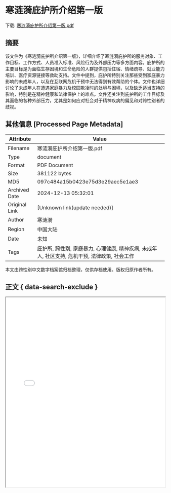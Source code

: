 # 寒涟漪庇护所介绍第一版

<!-- tcd_download_link -->
下载: <a href="../寒涟漪庇护所介绍第一版.pdf" download>寒涟漪庇护所介绍第一版.pdf</a>
<!-- tcd_download_link_end -->

## 摘要

<!-- tcd_abstract -->
该文件为《寒涟漪庇护所介绍第一版》，详细介绍了寒涟漪庇护所的服务对象、工作目标、工作方式、人员准入标准、风险行为及外部压力等多方面内容。庇护所的主要目标是为面临生存困境和生命危险的人群提供包括住宿、情绪疏导、就业能力培训、医疗资源链接等救助支持。文件中提到，庇护所特别关注那些受到家庭暴力影响的未成年人，以及在互联网危机干预中无法得到有效帮助的个体。文件也详细讨论了未成年人在遭遇家庭暴力及校园欺凌时的处境与困境，以及缺乏适当支持的影响，特别是在精神健康和法律保护上的难点。文件还关注到庇护所的工作目标及其面临的各种外部压力，尤其是如何应对社会对于精神疾病的偏见和对跨性别者的歧视。

<!-- tcd_abstract_end -->

## 其他信息 [Processed Page Metadata]

| Attribute       | Value                                  |
|-----------------|----------------------------------------|
| Filename        | 寒涟漪庇护所介绍第一版.pdf                             |
| Type            | document                                 |
| Format          | PDF Document                               |
| Size            | 381122 bytes                           |
| MD5             | 097c484a15b0423e75d3e29aec5e1ae3                                  |
| Archived Date   | 2024-12-13 05:32:01                             |
| Original Link   | [Unknown link(update needed)]                         |
| Author          | 寒涟漪                               |
| Region          | 中国大陆                               |
| Date            | 未知                                 |
| Tags            | 庇护所, 跨性别, 家庭暴力, 心理健康, 精神疾病, 未成年人, 社区支持, 危机干预, 法律政策, 社会工作                                 |

本文由跨性别中文数字档案馆归档整理，仅供存档使用。版权归原作者所有。


## 正文 { data-search-exclude }

<!-- tcd_main_text -->
<iframe src="../寒涟漪庇护所介绍第一版.pdf" width="100%" height="600px">
    <p>无法显示PDF，请下载查看。</p>
</iframe>
<!-- tcd_main_text_end -->

